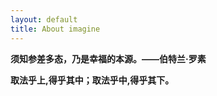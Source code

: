 ```yaml
---
layout: default
title: About imagine
---
```



**须知参差多态，乃是幸福的本源。——伯特兰·罗素**

**取法乎上,得乎其中；取法乎中,得乎其下。**

